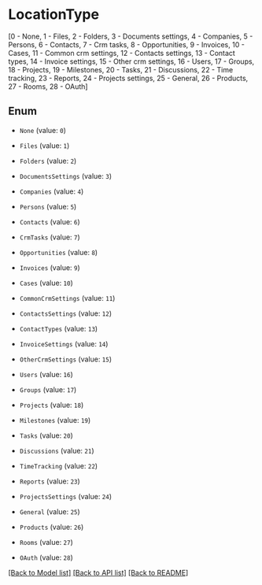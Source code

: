 # LocationType
[0 - None, 1 - Files, 2 - Folders, 3 - Documents settings, 4 - Companies, 5 - Persons, 6 - Contacts, 7 - Crm tasks, 8 - Opportunities, 9 - Invoices, 10 - Cases, 11 - Common crm settings, 12 - Contacts settings, 13 - Contact types, 14 - Invoice settings, 15 - Other crm settings, 16 - Users, 17 - Groups, 18 - Projects, 19 - Milestones, 20 - Tasks, 21 - Discussions, 22 - Time tracking, 23 - Reports, 24 - Projects settings, 25 - General, 26 - Products, 27 - Rooms, 28 - OAuth]

## Enum

* `None` (value: `0`)

* `Files` (value: `1`)

* `Folders` (value: `2`)

* `DocumentsSettings` (value: `3`)

* `Companies` (value: `4`)

* `Persons` (value: `5`)

* `Contacts` (value: `6`)

* `CrmTasks` (value: `7`)

* `Opportunities` (value: `8`)

* `Invoices` (value: `9`)

* `Cases` (value: `10`)

* `CommonCrmSettings` (value: `11`)

* `ContactsSettings` (value: `12`)

* `ContactTypes` (value: `13`)

* `InvoiceSettings` (value: `14`)

* `OtherCrmSettings` (value: `15`)

* `Users` (value: `16`)

* `Groups` (value: `17`)

* `Projects` (value: `18`)

* `Milestones` (value: `19`)

* `Tasks` (value: `20`)

* `Discussions` (value: `21`)

* `TimeTracking` (value: `22`)

* `Reports` (value: `23`)

* `ProjectsSettings` (value: `24`)

* `General` (value: `25`)

* `Products` (value: `26`)

* `Rooms` (value: `27`)

* `OAuth` (value: `28`)

[[Back to Model list]](../README.md#documentation-for-models) [[Back to API list]](../README.md#documentation-for-api-endpoints) [[Back to README]](../README.md)


